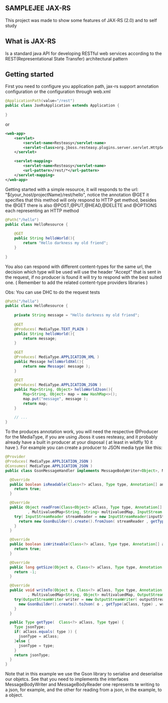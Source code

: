 ## SAMPLEJEE JAX-RS

This project was made to show some features of JAX-RS (2.0) and to self study

## What is JAX-RS

Is a standard java API for developing RESTful web services according to the REST(Representational State Transfer) architectural pattern

## Getting started

First you need to configure you application path, jax-rs support annotation configuration or the configuration through web.xml

```java
@ApplicationPath(value="/rest")
public class JaxRsApplication extends Application {
	
}
```
or 

```xml
<web-app>
	<servlet>
		<servlet-name>Resteasy</servlet-name>
		<servlet-class>org.jboss.resteasy.plugins.server.servlet.HttpServletDispatcher</servlet-class>
	</servlet>

	<servlet-mapping>
		<servlet-name>Resteasy</servlet-name>
		<url-pattern>/rest/*</url-pattern>
	</servlet-mapping>
</web-app>
``` 
Getting started with a simple resource, it will responds to the url: "${your_host/projectName}/rest/hello", notice the annotation @GET it specifies that this method will only respond to HTTP get method, besides the @GET there is also @POST,@PUT,@HEAD,@DELETE and @OPTIONS each representing an HTTP method

```java
@Path("/hello")
public class HelloResource {
	
	@GET
	public String helloWorld(){
		return "Hello darkness my old friend";
	}
	
}
```

You also can respond with different content-types for the same url, the decision which type will be used will use the header "Accept" that is sent in the request, if no producer is found it will try to respond with the best suited one. (  Remember to add the related content-type providers libraries  )

Obs: You can use DHC to do the request tests 

```java
@Path("/hello")
public class HelloResource {
	
	private String message = "Hello darkness my old friend"; 
	
	@GET
	@Produces( MediaType.TEXT_PLAIN )
	public String helloWorld(){
		return message;
	}
	
	@GET
	@Produces( MediaType.APPLICATION_XML )
	public Message helloWorldXml(){
		return new Message( message );
	}
	
	@GET
	@Produces( MediaType.APPLICATION_JSON )
	public Map<String, Object> helloWorldJson(){
		Map<String, Object> map = new HashMap<>();
		map.put("message", message );
		return map;
	}
	
	// ...
}
```


To the produces annotation work, you will need the respective @Producer for the MediaType,
if you are using Jboss it uses resteasy, and it probably already have a built in producer at
your disposal ( at least in wildfly 10 it have ). For example you can create a producer to JSON
media type like this:

```java
@Provider
@Produces( MediaType.APPLICATION_JSON )
@Consumes( MediaType.APPLICATION_JSON )
public class GsonMessageHandler implements MessageBodyWriter<Object>, MessageBodyReader<Object> {

  @Override
  public boolean isReadable(Class<?> aClass, Type type, Annotation[] annotations, MediaType mediaType) {
    return true;
  }

  @Override
  public Object readFrom(Class<Object> aClass, Type type, Annotation[] annotations, MediaType mediaType
          , MultivaluedMap<String, String> multivaluedMap, InputStream inputStream) throws IOException, WebApplicationException {
    try( InputStreamReader streamReader = new InputStreamReader(inputStream) ) {
      return new GsonBuilder().create().fromJson( streamReader , getType(aClass , type ) );
    }
  }

  @Override
  public boolean isWriteable(Class<?> aClass, Type type, Annotation[] annotations, MediaType mediaType) {
    return true;
  }

  @Override
  public long getSize(Object o, Class<?> aClass, Type type, Annotation[] annotations, MediaType mediaType) {
    return -1;
  }

  @Override
  public void writeTo(Object o, Class<?> aClass, Type type, Annotation[] annotations, MediaType mediaType
          , MultivaluedMap<String, Object> multivaluedMap, OutputStream outputStream) throws IOException, WebApplicationException {
    try(OutputStreamWriter writer = new OutputStreamWriter( outputStream, "UTF-8" ) ){
      new GsonBuilder().create().toJson( o , getType(aClass, type) , writer );
    }
  }

  public Type getType(  Class<?> aClass, Type type) {
    Type jsonType;
    if( aClass.equals( type )) {
      jsonType = aClass;
    }else {
      jsonType = type;
    }
    return jsonType;
  }
}
```

Note that in this example we use the Gson library to serialise and deserialise our objetcs.
See that you need to implements the interfaces MessageBodyWriter<?> and MessageBodyReader<?>
one represents te writing to a json, for example, and the other for reading from a json, in
the example, to a object.
  
